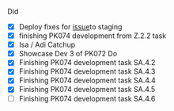 Did
- [x] Deploy fixes for [issue](https://staffinc-co.slack.com/archives/C015UUA1K8F/p1710737106224769)to staging
- [x] finishing PK074 development from Z.2.2 task
- [x] Isa / Adi Catchup
- [x] Showcase Dev 3 of PK072
Do
- [x] Finishing PK074 development task SA.4.2
- [x] Finishing PK074 development task SA.4.3
- [x] Finishing PK074 development task SA.4.4
- [x] Finishing PK074 development task SA.4.5
- [ ] Finishing PK074 development task SA.4.6